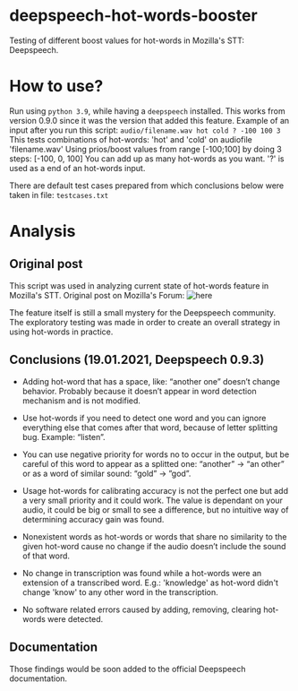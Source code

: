 # deepspeech-hot-words-booster
Testing of different boost values for hot-words in Mozilla's STT: Deepspeech.

# How to use?
Run using `python 3.9`, while having a `deepspeech` installed. This works from version 0.9.0 since it was the version that added this feature.
Example of an input after you run this script:
`
audio/filename.wav
hot
cold
?
-100
100
3
`
This tests combinations of hot-words: 'hot' and 'cold' on audiofile 'filename.wav'
Using prios/boost values from range [-100;100] by doing 3 steps: [-100, 0, 100]
You can add up as many hot-words as you want. '?' is used as a end of an hot-words input.

There are default test cases prepared from which conclusions below were taken in file: `testcases.txt`

# Analysis

## Original post

This script was used in analyzing current state of hot-words feature in Mozilla's STT. 
Original post on Mozilla's Forum: ![here](https://discourse.mozilla.org/t/practical-tests-of-hot-word-feature-and-default-models-accuracy/73855/4)

The feature itself is still a small mystery for the Deepspeech community. The exploratory testing was made in order to create an overall strategy in using hot-words in practice.

## Conclusions (19.01.2021, Deepspeech 0.9.3)

- Adding hot-word that has a space, like: “another one” doesn’t change behavior. Probably because it doesn’t appear in word detection mechanism and is not modified.

- Use hot-words if you need to detect one word and you can ignore everything else that comes after that word, because of letter splitting bug. Example: “listen”.

- You can use negative priority for words no to occur in the output, but be careful of this word to appear as a splitted one: “another” -> “an other” or as a word of similar sound: “gold” -> ”god”.

- Usage hot-words for calibrating accuracy is not the perfect one but add a very small priority and it could work. The value is dependant on your audio, it could be big or small to see a difference, but no intuitive way of determining accuracy gain was found.

- Nonexistent words as hot-words or words that share no similarity to the given hot-word cause no change if the audio doesn’t include the sound of that word. 

- No change in transcription was found while a hot-words were an extension of a transcribed word. E.g.: 'knowledge' as hot-word didn't change 'know' to any other word in the transcription.

- No software related errors caused by adding, removing, clearing hot-words were detected.

## Documentation

Those findings would be soon added to the official Deepspeech documentation.

